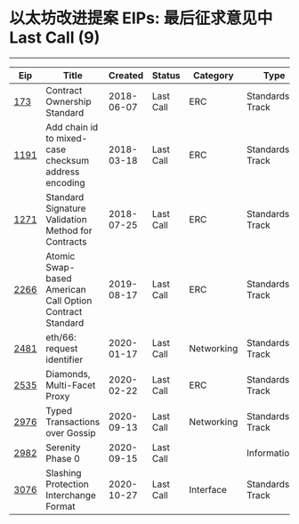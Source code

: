 
# 以太坊改进提案 EIPs: 最后征求意见中 Last Call (9)
---
| Eip                     | Title                                                    | Created    | Status    | Category   | Type            |
| ----------------------- | -------------------------------------------------------- | ---------- | --------- | ---------- | --------------- |
| [173](/zh/eip-173.md)   | Contract Ownership Standard                              | 2018-06-07 | Last Call | ERC        | Standards Track |
| [1191](/zh/eip-1191.md) | Add chain id to mixed-case checksum address encoding     | 2018-03-18 | Last Call | ERC        | Standards Track |
| [1271](/zh/eip-1271.md) | Standard Signature Validation Method for Contracts       | 2018-07-25 | Last Call | ERC        | Standards Track |
| [2266](/zh/eip-2266.md) | Atomic Swap-based American Call Option Contract Standard | 2019-08-17 | Last Call | ERC        | Standards Track |
| [2481](/zh/eip-2481.md) | eth/66: request identifier                               | 2020-01-17 | Last Call | Networking | Standards Track |
| [2535](/zh/eip-2535.md) | Diamonds, Multi-Facet Proxy                              | 2020-02-22 | Last Call | ERC        | Standards Track |
| [2976](/zh/eip-2976.md) | Typed Transactions over Gossip                           | 2020-09-13 | Last Call | Networking | Standards Track |
| [2982](/zh/eip-2982.md) | Serenity Phase 0                                         | 2020-09-15 | Last Call |            | Informational   |
| [3076](/zh/eip-3076.md) | Slashing Protection Interchange Format                   | 2020-10-27 | Last Call | Interface  | Standards Track |

    